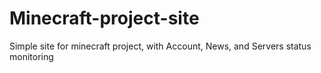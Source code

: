 # Minecraft-project-site
Simple site for minecraft project, with Account, News, and Servers status monitoring
